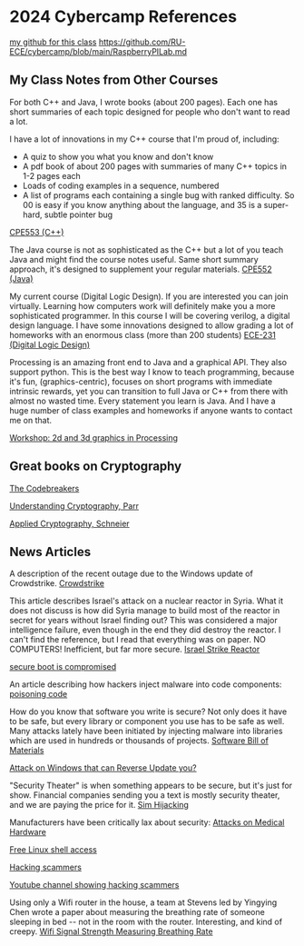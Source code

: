 # 2024 Cybercamp References
[my github for this class](https://github.com/RU-ECE/cybercamp)
https://github.com/RU-ECE/cybercamp/blob/main/RaspberryPILab.md

## My Class Notes from Other Courses

For both C++ and Java, I wrote books (about 200 pages). Each one has short summaries of each topic designed for people who don't want to read a lot.

I have a lot of innovations in my C++ course that I'm proud of, including:
- A quiz to show you what you know and don't know
- A pdf book of about 200 pages with summaries of many C++ topics in 1-2 pages each
- Loads of coding examples in a sequence, numbered
- A list of programs each containing a single bug with ranked difficulty. So 00 is easy if you know anything about the language, and 35 is a super-hard, subtle pointer bug

[CPE553 (C++)](https://github.com/StevensDeptECE/CPE553-CPP)

The Java course is not as sophisticated as the C++ but a lot of you teach Java and might find the course notes useful. Same short summary approach, it's designed to supplement your regular materials.
[CPE552 (Java)](https://github.com/StevensDeptECE/CPE552-Java)

My current course (Digital Logic Design). If you are interested you can join virtually. Learning how computers work will definitely make you a more sophisticated programmer. In this course I will be covering verilog, a digital design language. I have some innovations designed to allow grading a lot of homeworks with an enormous class (more than 200 students)
[ECE-231 (Digital Logic Design)](https://github.com/RU-ECE/ECE231-DigitalLogicDesign)

Processing is an amazing front end to Java and a graphical API. They also support python. This is the best way I know to teach programming, because it's fun, (graphics-centric), focuses on short programs with immediate intrinsic rewards, yet you can transition to full Java or C++ from there with almost no wasted time. Every statement you learn is Java. And I have a huge number of class examples and homeworks if anyone wants to contact me on that.

[Workshop: 2d and 3d graphics in Processing](https://github.com/StevensDeptECE/workshops)


## Great books on Cryptography
[The Codebreakers](https://www.amazon.com/Codebreakers-Comprehensive-History-Communication-Internet/dp/0684831309)

[Understanding Cryptography, Parr](https://www.amazon.com/Understanding-Cryptography-Established-Asymmetric-Post-Quantum/dp/3662690063)

[Applied Cryptography, Schneier](https://www.amazon.com/Applied-Cryptography-Protocols-Algorithms-Source/dp/1119096723/)


## News Articles

A description of the recent outage due to the Windows update of Crowdstrike. [Crowdstrike](https://www.kroll.com/en/insights/publications/cyber/addressing-crowdstrike-outage)


This article describes Israel's attack on a nuclear reactor in Syria. What it does not discuss is how did Syria manage to build most of the reactor in secret for years without Israel finding out? This was considered a major intelligence failure, even though in the end they did destroy the reactor. I can't find the reference, but I read that everything was on paper. NO COMPUTERS! Inefficient, but far more secure. [Israel Strike Reactor](https://www.timesofisrael.com/three-minutes-over-syria-how-israel-destroyed-assads-nuclear-reactor/)

[secure boot is compromised](https://it.slashdot.org/story/24/07/25/2028258/secure-boot-is-completely-broken-on-200-models-from-5-big-device-makers)

An article describing how hackers inject malware into code components: [poisoning code](https://it.slashdot.org/story/24/08/03/1854257/how-chinese-attackers-breached-an-isp-to-poison-insecure-software-updates-with-malware)

How do you know that software you write is secure? Not only does it have to be safe, but every library or component you use has to be safe as well. Many attacks lately have been initiated by injecting malware into libraries which are used in hundreds or thousands of projects. [Software Bill of Materials](https://www.cisa.gov/sbom)

[Attack on Windows that can Reverse Update you?](https://tech.slashdot.org/story/24/08/07/1845258/your-windows-updates-can-all-be-downgraded-says-security-researcher)

"Security Theater" is when something appears to be secure, but it's just for show. Financial companies sending you a text is mostly security theater, and we are paying the price for it.
[Sim Hijacking](https://intel471.com/blog/a-briefing-on-sim-hijacking)

Manufacturers have been critically lax about security:
[Attacks on Medical Hardware](https://www.aamc.org/news/exposing-vulnerabilities-how-hackers-could-target-your-medical-devices)

[Free Linux shell access](https://www.reddit.com/r/linuxquestions/comments/toyll1/is_there_a_linux_vm_that_i_can_access_for_free/)

[Hacking scammers](https://www.wired.com/story/usps-scam-text-smishing-triad/)

[Youtube channel showing hacking scammers](https://www.youtube.com/watch?v=VnpBBVm-xEA)

Using only a Wifi router in the house, a team at Stevens led by Yingying Chen wrote a paper about measuring the breathing rate of someone sleeping in bed -- not in the room with the router. Interesting, and kind of creepy.
[Wifi Signal Strength Measuring Breathing Rate](https://ieeexplore.ieee.org/ielaam/6488907/8375923/8331078-aam.pdf?tag=1)